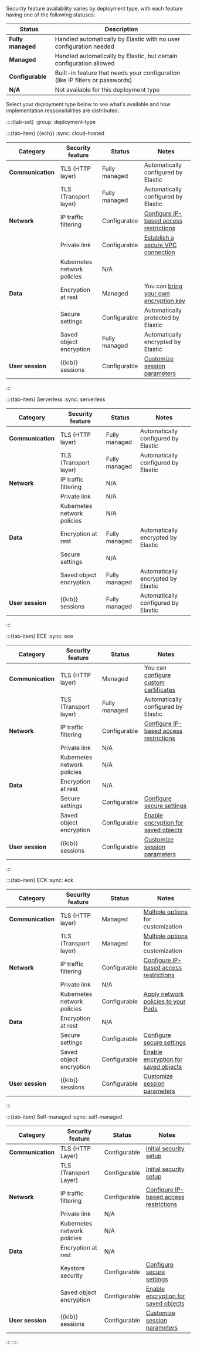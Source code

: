 Security feature availability varies by deployment type, with each feature having one of the following statuses:

| Status | Description |
|--------|-------------|
| **Fully managed** | Handled automatically by Elastic with no user configuration needed |
| **Managed** | Handled automatically by Elastic, but certain configuration allowed |
| **Configurable** | Built-in feature that needs your configuration (like IP filters or passwords) |
| **N/A** | Not available for this deployment type |

Select your deployment type below to see what's available and how implementation responsibilities are distributed:

::::{tab-set}
:group: deployment-type

:::{tab-item} {{ech}}
:sync: cloud-hosted

| Category | Security feature | Status | Notes |
|------------------|------------|--------------|-------------|
| **Communication** | TLS (HTTP layer) | Fully managed | Automatically configured by Elastic |
| | TLS (Transport layer) | Fully managed | Automatically configured by Elastic |
| **Network** | IP traffic filtering | Configurable | [Configure IP-based access restrictions](/deploy-manage/security/ip-filtering-cloud.md) |
| | Private link | Configurable | [Establish a secure VPC connection](/deploy-manage/security/private-link-traffic-filters.md) |
| | Kubernetes network policies | N/A |  |
| **Data** | Encryption at rest | Managed | You can [bring your own encryption key](/deploy-manage/security/encrypt-deployment-with-customer-managed-encryption-key.md) |
| | Secure settings | Configurable | Automatically protected by Elastic |
| | Saved object encryption | Fully managed | Automatically encrypted by Elastic |
| **User session** | {{kib}} sessions | Configurable | [Customize session parameters](/deploy-manage/security/kibana-session-management.md) |

:::

:::{tab-item} Serverless
:sync: serverless

| Category| Security feature | Status | Notes |
|------------------|------------|--------------|-------------|
| **Communication** | TLS (HTTP layer) | Fully managed | Automatically configured by Elastic |
| | TLS (Transport layer) | Fully managed | Automatically configured by Elastic |
| **Network** | IP traffic filtering | N/A | |
| | Private link | N/A |  |
| | Kubernetes network policies | N/A |  |
| **Data** | Encryption at rest | Fully managed | Automatically encrypted by Elastic |
| | Secure settings | N/A |  |
| | Saved object encryption | Fully managed | Automatically encrypted by Elastic |
| **User session** | {{kib}} sessions | Fully managed | Automatically configured by Elastic |

:::

:::{tab-item} ECE
:sync: ece

| Category| Security feature | Status | Notes |
|------------------|------------|--------------|-------------|
| **Communication** | TLS (HTTP layer) | Managed | You can [configure custom certificates](/deploy-manage/security/secure-your-elastic-cloud-enterprise-installation/manage-security-certificates.md) |
| | TLS (Transport layer) | Fully managed | Automatically configured by Elastic |
| **Network** | IP traffic filtering | Configurable | [Configure IP-based access restrictions](/deploy-manage/security/ip-filtering-cloud.md) |
| | Private link | N/A |  |
| | Kubernetes network policies | N/A |  |
| **Data** | Encryption at rest | N/A |  |
| | Secure settings | Configurable | [Configure secure settings](/deploy-manage/security/secure-settings.md) |
| | Saved object encryption | Configurable | [Enable encryption for saved objects](/deploy-manage/security/secure-saved-objects.md) |
| **User session** | {{kib}} sessions | Configurable | [Customize session parameters](/deploy-manage/security/kibana-session-management.md) |

:::

:::{tab-item} ECK
:sync: eck

| Category| Security feature | Status | Notes |
|------------------|------------|--------------|-------------|
| **Communication** | TLS (HTTP layer) | Managed | [Multiple options](/deploy-manage/security/k8s-https-settings.md) for customization |
| | TLS (Transport layer) | Managed | [Multiple options](/deploy-manage/security/k8s-transport-settings.md) for customization |
| **Network** | IP traffic filtering | Configurable | [Configure IP-based access restrictions](/deploy-manage/security/ip-filtering-basic.md) |
| | Private link | N/A |  |
| | Kubernetes network policies | Configurable | [Apply network policies to your Pods](/deploy-manage/security/k8s-network-policies.md) |
| **Data** | Encryption at rest | N/A |  |
| | Secure settings | Configurable | [Configure secure settings](/deploy-manage/security/k8s-secure-settings.md) |
| | Saved object encryption | Configurable | [Enable encryption for saved objects](/deploy-manage/security/secure-saved-objects.md) |
| **User session** | {{kib}} sessions | Configurable | [Customize session parameters](/deploy-manage/security/kibana-session-management.md) |

:::


:::{tab-item} Self-managed
:sync: self-managed

| Category| Security feature | Status | Notes |
|------------------|------------|--------------|-------------|
| **Communication** | TLS (HTTP Layer) | Configurable | [Initial security setup](/deploy-manage/security/self-setup.md) |
| | TLS (Transport Layer) | Configurable | [Initial security setup](/deploy-manage/security/self-setup.md) |
| **Network** | IP traffic filtering | Configurable | [Configure IP-based access restrictions](/deploy-manage/security/ip-filtering-basic.md) |
| | Private link | N/A |  |
| | Kubernetes network policies | N/A |  |
| **Data** | Encryption at rest | N/A |  |
| | Keystore security | Configurable | [Configure secure settings](/deploy-manage/security/secure-settings.md) |
| | Saved object encryption | Configurable | [Enable encryption for saved objects](/deploy-manage/security/secure-saved-objects.md) |
| **User session** | {{kib}} sessions | Configurable | [Customize session parameters](/deploy-manage/security/kibana-session-management.md) |

:::
::::